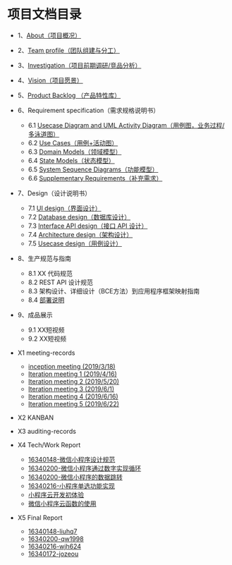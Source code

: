 # 项目文档目录

- 1、[About（项目概况）](documents/01_about.md)
- 2、[Team profile（团队组建与分工）](documents/02_team_profile.md)
- 3、[Investigation（项目前期调研/竞品分析）](documents/03_investigation.md)
- 4、[Vision（项目愿景）](documents/04_vision.md)
- 5、[Product Backlog （产品特性库）](documents/05_product_backlog.md)
- 6、Requirement specification（需求规格说明书）

  - 6.1 [Usecase Diagram and UML Activity Diagram（用例图，业务过程/多泳道图）](documents/06_1_usecase_diagram.md)
  - 6.2 [Use Cases（用例+活动图）](documents/06_2_use_cases.md)
  - 6.3 [Domain Models（领域模型）](documents/06_3_domain_models.md)
  - 6.4 [State Models（状态模型）](documents/06_4_state_models.md)
  - 6.5 [System Sequence Diagrams（功能模型）](documents/06_5_system_sequence_diagrams.md)
  - 6.6 [Supplementary Requirements（补充需求）](documents/06_6_supplementary_requirements.md)
  
- 7、Design（设计说明书）

  - 7.1 [UI design（界面设计）](documents/07_1_ui_design.md)
  - 7.2 [Database design（数据库设计）](documents/07_2_database_design.md)
  - 7.3 [Interface API design（接口 API 设计）](documents/07_3_interface_api_design.md)
  - 7.4 [Architecture design（架构设计）](documents/07_4_architecture_design.md)
  - 7.5 [Usecase design（用例设计）](documents/07_5_usecase_design.md)

- 8、生产规范与指南

  - 8.1 XX 代码规范
  - 8.2 REST API 设计规范
  - 8.3 架构设计、详细设计（BCE方法）到应用程序框架映射指南
  - 8.4 [部署说明](documents/08_1_Deployment_instructions.md)

- 9、成品展示

  - 9.1 XX短视频
  - 9.2 XX短视频

- X1 meeting-records
  - [inception meeting (2019/3/18)](meeting-records/inception_meeting.md)
  - [Iteration meeting 1 (2019/4/16)](meeting-records/first-meeting-mind.jpg)
  - [Iteration meeting 2 (2019/5/20)](meeting-records/second-meeting-mind.jpg)
  - [Iteration meeting 3 (2019/6/1)](meeting-records/third-meeting-mind.jpg)
  - [Iteration meeting 4 (2019/6/16)](meeting-records/fourh-meeting-mind.jpg)
  - [Iteration meeting 5 (2019/6/22)](meeting-records/fifth-meeting-mind.jpg)
- X2 KANBAN
- X3 auditing-records
- X4 Tech/Work Report
  - [16340148-微信小程序设计规范](https://blog.csdn.net/RRlalala/article/details/93784329)
  - [16340200-微信小程序通过数字实现循环](https://blog.csdn.net/qw1998/article/details/93894029)
  - [16340200-微信小程序的数据跳转](https://blog.csdn.net/qw1998/article/details/93892506)
  - [16340216-小程序单选功能实现](https://blog.csdn.net/hz2217/article/details/93096020)
  - [小程序云开发初体验](https://blog.csdn.net/For_course/article/details/94363269)
  - [微信小程序云函数的使用](https://blog.csdn.net/For_course/article/details/94363371)

- X5 Final Report
  - [16340148-liuhq7](documents/final_report/16340148_liuhq7.md)
  - [16340200-qw1998](documents/final_report/16340200_qw1998.md)
  - [16340216-wjh624](documents/final_report/16340216_wjh624.md)
  - [16340172-jozeou](documents/final_report/16340172_jozeou.md)

